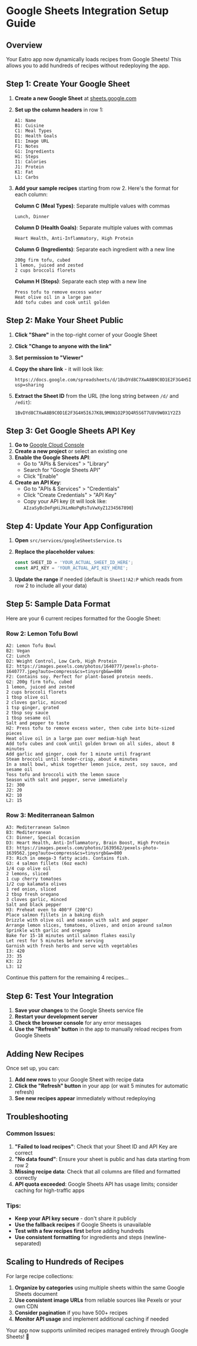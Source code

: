 # Google Sheets Integration Setup Guide

## Overview
Your Eatro app now dynamically loads recipes from Google Sheets! This allows you to add hundreds of recipes without redeploying the app.

## Step 1: Create Your Google Sheet

1. **Create a new Google Sheet** at [sheets.google.com](https://sheets.google.com)

2. **Set up the column headers** in row 1:
   ```
   A1: Name
   B1: Cuisine  
   C1: Meal Types
   D1: Health Goals
   E1: Image URL
   F1: Notes
   G1: Ingredients
   H1: Steps
   I1: Calories
   J1: Protein
   K1: Fat
   L1: Carbs
   ```

3. **Add your sample recipes** starting from row 2. Here's the format for each column:

   **Column C (Meal Types)**: Separate multiple values with commas
   ```
   Lunch, Dinner
   ```

   **Column D (Health Goals)**: Separate multiple values with commas
   ```
   Heart Health, Anti-Inflammatory, High Protein
   ```

   **Column G (Ingredients)**: Separate each ingredient with a new line
   ```
   200g firm tofu, cubed
   1 lemon, juiced and zested
   2 cups broccoli florets
   ```

   **Column H (Steps)**: Separate each step with a new line
   ```
   Press tofu to remove excess water
   Heat olive oil in a large pan
   Add tofu cubes and cook until golden
   ```

## Step 2: Make Your Sheet Public

1. **Click "Share"** in the top-right corner of your Google Sheet
2. **Click "Change to anyone with the link"**
3. **Set permission to "Viewer"**
4. **Copy the share link** - it will look like:
   ```
   https://docs.google.com/spreadsheets/d/1BvDYd8C7XwA8B9C0D1E2F3G4H5I6J7K8L9M0N1O2P3Q4R5S6T7U8V9W0X1Y2Z3/edit?usp=sharing
   ```

5. **Extract the Sheet ID** from the URL (the long string between `/d/` and `/edit`):
   ```
   1BvDYd8C7XwA8B9C0D1E2F3G4H5I6J7K8L9M0N1O2P3Q4R5S6T7U8V9W0X1Y2Z3
   ```

## Step 3: Get Google Sheets API Key

1. **Go to** [Google Cloud Console](https://console.cloud.google.com/)
2. **Create a new project** or select an existing one
3. **Enable the Google Sheets API**:
   - Go to "APIs & Services" > "Library"
   - Search for "Google Sheets API"
   - Click "Enable"
4. **Create an API Key**:
   - Go to "APIs & Services" > "Credentials"
   - Click "Create Credentials" > "API Key"
   - Copy your API key (it will look like: `AIzaSyBcDeFgHiJkLmNoPqRsTuVwXyZ1234567890`)

## Step 4: Update Your App Configuration

1. **Open** `src/services/googleSheetsService.ts`

2. **Replace the placeholder values**:
   ```typescript
   const SHEET_ID = 'YOUR_ACTUAL_SHEET_ID_HERE';
   const API_KEY = 'YOUR_ACTUAL_API_KEY_HERE';
   ```

3. **Update the range** if needed (default is `Sheet1!A2:P` which reads from row 2 to include all your data)

## Step 5: Sample Data Format

Here are your 6 current recipes formatted for the Google Sheet:

### Row 2: Lemon Tofu Bowl
```
A2: Lemon Tofu Bowl
B2: Vegan
C2: Lunch
D2: Weight Control, Low Carb, High Protein
E2: https://images.pexels.com/photos/1640777/pexels-photo-1640777.jpeg?auto=compress&cs=tinysrgb&w=800
F2: Contains soy. Perfect for plant-based protein needs.
G2: 200g firm tofu, cubed
1 lemon, juiced and zested
2 cups broccoli florets
1 tbsp olive oil
2 cloves garlic, minced
1 tsp ginger, grated
2 tbsp soy sauce
1 tbsp sesame oil
Salt and pepper to taste
H2: Press tofu to remove excess water, then cube into bite-sized pieces
Heat olive oil in a large pan over medium-high heat
Add tofu cubes and cook until golden brown on all sides, about 8 minutes
Add garlic and ginger, cook for 1 minute until fragrant
Steam broccoli until tender-crisp, about 4 minutes
In a small bowl, whisk together lemon juice, zest, soy sauce, and sesame oil
Toss tofu and broccoli with the lemon sauce
Season with salt and pepper, serve immediately
I2: 300
J2: 20
K2: 10
L2: 15
```

### Row 3: Mediterranean Salmon
```
A3: Mediterranean Salmon
B3: Mediterranean
C3: Dinner, Special Occasion
D3: Heart Health, Anti-Inflammatory, Brain Boost, High Protein
E3: https://images.pexels.com/photos/1639562/pexels-photo-1639562.jpeg?auto=compress&cs=tinysrgb&w=800
F3: Rich in omega-3 fatty acids. Contains fish.
G3: 4 salmon fillets (6oz each)
1/4 cup olive oil
2 lemons, sliced
1 cup cherry tomatoes
1/2 cup kalamata olives
1 red onion, sliced
2 tbsp fresh oregano
3 cloves garlic, minced
Salt and black pepper
H3: Preheat oven to 400°F (200°C)
Place salmon fillets in a baking dish
Drizzle with olive oil and season with salt and pepper
Arrange lemon slices, tomatoes, olives, and onion around salmon
Sprinkle with garlic and oregano
Bake for 15-18 minutes until salmon flakes easily
Let rest for 5 minutes before serving
Garnish with fresh herbs and serve with vegetables
I3: 420
J3: 35
K3: 22
L3: 12
```

Continue this pattern for the remaining 4 recipes...

## Step 6: Test Your Integration

1. **Save your changes** to the Google Sheets service file
2. **Restart your development server**
3. **Check the browser console** for any error messages
4. **Use the "Refresh" button** in the app to manually reload recipes from Google Sheets

## Adding New Recipes

Once set up, you can:

1. **Add new rows** to your Google Sheet with recipe data
2. **Click the "Refresh" button** in your app (or wait 5 minutes for automatic refresh)
3. **See new recipes appear** immediately without redeploying

## Troubleshooting

### Common Issues:

1. **"Failed to load recipes"**: Check that your Sheet ID and API Key are correct
2. **"No data found"**: Ensure your sheet is public and has data starting from row 2
3. **Missing recipe data**: Check that all columns are filled and formatted correctly
4. **API quota exceeded**: Google Sheets API has usage limits; consider caching for high-traffic apps

### Tips:

- **Keep your API key secure** - don't share it publicly
- **Use the fallback recipes** if Google Sheets is unavailable
- **Test with a few recipes first** before adding hundreds
- **Use consistent formatting** for ingredients and steps (newline-separated)

## Scaling to Hundreds of Recipes

For large recipe collections:

1. **Organize by categories** using multiple sheets within the same Google Sheets document
2. **Use consistent image URLs** from reliable sources like Pexels or your own CDN
3. **Consider pagination** if you have 500+ recipes
4. **Monitor API usage** and implement additional caching if needed

Your app now supports unlimited recipes managed entirely through Google Sheets! 🎉